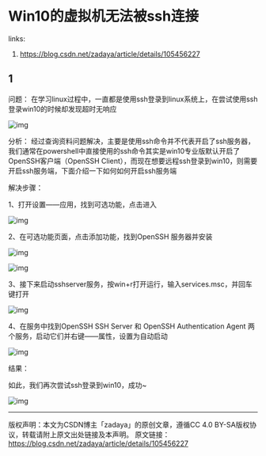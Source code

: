 # Win10的虚拟机无法被ssh连接

links:

1. <https://blog.csdn.net/zadaya/article/details/105456227>

## 1

问题：
在学习linux过程中，一直都是使用ssh登录到linux系统上，在尝试使用ssh登录win10的时候却发现超时无响应

![img](https://img-blog.csdnimg.cn/20200411172926436.png)

分析：
经过查询资料问题解决，主要是使用ssh命令并不代表开启了ssh服务器，我们通常在powershell中直接使用的ssh命令其实是win10专业版默认开启了OpenSSH客户端（OpenSSH Client），而现在想要远程ssh登录到win10，则需要开启ssh服务端，下面介绍一下如何如何开启ssh服务端

解决步骤：

1、打开设置——应用，找到可选功能，点击进入

![img](https://img-blog.csdnimg.cn/20200411171247325.png?x-oss-process=image/watermark,type_ZmFuZ3poZW5naGVpdGk,shadow_10,text_aHR0cHM6Ly9ibG9nLmNzZG4ubmV0L3phZGF5YQ==,size_16,color_FFFFFF,t_70)

2、在可选功能页面，点击添加功能，找到OpenSSH 服务器并安装

![img](https://img-blog.csdnimg.cn/20200411171626912.png?x-oss-process=image/watermark,type_ZmFuZ3poZW5naGVpdGk,shadow_10,text_aHR0cHM6Ly9ibG9nLmNzZG4ubmV0L3phZGF5YQ==,size_16,color_FFFFFF,t_70)

![img](https://img-blog.csdnimg.cn/20200411171726168.png?x-oss-process=image/watermark,type_ZmFuZ3poZW5naGVpdGk,shadow_10,text_aHR0cHM6Ly9ibG9nLmNzZG4ubmV0L3phZGF5YQ==,size_16,color_FFFFFF,t_70)

3、接下来启动sshserver服务，按win+r打开运行，输入services.msc，并回车键打开

![img](https://img-blog.csdnimg.cn/20200411171950818.png?x-oss-process=image/watermark,type_ZmFuZ3poZW5naGVpdGk,shadow_10,text_aHR0cHM6Ly9ibG9nLmNzZG4ubmV0L3phZGF5YQ==,size_16,color_FFFFFF,t_70)

4、在服务中找到OpenSSH SSH Server 和 OpenSSH Authentication Agent 两个服务，启动它们并右键——属性，设置为自动启动

![img](https://img-blog.csdnimg.cn/20200411172413557.png?x-oss-process=image/watermark,type_ZmFuZ3poZW5naGVpdGk,shadow_10,text_aHR0cHM6Ly9ibG9nLmNzZG4ubmV0L3phZGF5YQ==,size_16,color_FFFFFF,t_70)

结果：

如此，我们再次尝试ssh登录到win10，成功~

![img](https://img-blog.csdnimg.cn/20200411172845923.png)


------------------------------------------------
版权声明：本文为CSDN博主「zadaya」的原创文章，遵循CC 4.0 BY-SA版权协议，转载请附上原文出处链接及本声明。
原文链接：https://blog.csdn.net/zadaya/article/details/105456227
